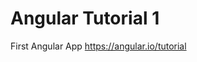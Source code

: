 # Angular Tutorial 1
  First Angular App
  <a href="https://angular.io/tutorial">https://angular.io/tutorial</a>
